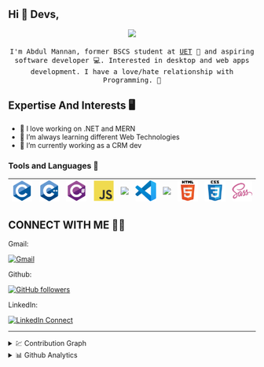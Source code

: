 ## Hi 👋 Devs, 

<p align="center">
  <img src="https://www.elegantthemes.com/blog/wp-content/uploads/2018/04/Best-Code-and-Text-Editors.png" width=200>
  <br><br>
  <samp>
    I'm Abdul Mannan, former BSCS student at <a href="http://https://www.uet.edu.pk/">UET</a> 🏫 and aspiring software developer 💻. Interested in desktop and web apps development. I have a love/hate relationship with Programming. 🥺
  </samp>
</p>

## Expertise And Interests 🖥️

- 🔭 I love working on .NET and MERN
- 🌱 I’m always learning different Web Technologies
- 🔭 I’m currently working as a CRM dev

### Tools and Languages 🚀
| <img src="https://raw.githubusercontent.com/devicons/devicon/master/icons/c/c-original.svg" width=60> | <img src="https://raw.githubusercontent.com/devicons/devicon/master/icons/cplusplus/cplusplus-original.svg" width=60> | <img src="https://raw.githubusercontent.com/devicons/devicon/master/icons/csharp/csharp-original.svg" width=60> | <img src="https://raw.githubusercontent.com/devicons/devicon/master/icons/javascript/javascript-original.svg" width=60> | <img src="https://upload.wikimedia.org/wikipedia/commons/c/cd/Visual_Studio_2017_Logo.svg" width=60> | <img src="https://raw.githubusercontent.com/github/explore/80688e429a7d4ef2fca1e82350fe8e3517d3494d/topics/visual-studio-code/visual-studio-code.png" width=60> | <img src="https://www.vectorlogo.zone/logos/git-scm/git-scm-icon.svg" width=60> | <img src="https://raw.githubusercontent.com/devicons/devicon/master/icons/html5/html5-original-wordmark.svg" width=60> | <img src="https://raw.githubusercontent.com/devicons/devicon/master/icons/css3/css3-original-wordmark.svg" width=60> | <img src="https://raw.githubusercontent.com/github/explore/80688e429a7d4ef2fca1e82350fe8e3517d3494d/topics/sass/sass.png" width=60> | 
|---|---|---|---|---|---|---|---|---|---|

## CONNECT WITH ME 🤝🏻
Gmail: 

[![Gmail](https://img.shields.io/badge/%20-Send%20Mail-black?color=1b6ee9&label=tanveer6110%40gmail.com&style=for-the-badge)](mailto:tanveer6110@gmail.com?subject=From%20GitHub&body=Hi,%20Found%20you%20from%20GitHub.)
<br>

Github:

[![GitHub followers](https://img.shields.io/github/followers/amannan-123?color=1b6ee9&label=Follow%20amannan-123&style=for-the-badge)](https://www.github.com/amannan-123)
<br>

LinkedIn:

[![LinkedIn Connect](https://img.shields.io/badge/%20-Connect-black?color=1b6ee9&label=Follow%20%40amannan-123&style=for-the-badge)](https://www.linkedin.com/in/amannan-123)
<br>

---

<details>
<summary> 💹 Contribution Graph</summary>
  
[![Abdul Mannan's GitHub Activity Graph](https://github-readme-activity-graph.vercel.app/graph?username=amannan-123&theme=react-dark)](https://github.com/amannan-123)

</details>

<details>
<summary> 📊 Github Analytics</summary>

<p align="center"> <img src="https://komarev.com/ghpvc/?username=amannan-123&style=flat-square" alt="Abdul Mannan" /> </p>
<table style="border:1px solid black;margin-left:auto;margin-right:auto;">
 <tr>
    <td >
	  <img src="http://github-stats-readme-chi.vercel.app/api?username=amannan-123&show_icons=true&theme=tokyonight" height="300px" />
	  </td>
    <td >
	  <img src="http://github-stats-readme-chi.vercel.app/api/top-langs/?username=amannan-123&layout=compact&theme=tokyonight" height="300px"/>
	  </td>
</tr>
</table>
<p align="center"> <img src="http://github-readme-streak-stats.herokuapp.com?user=amannan-123&theme=tokyonight" width="500px"/> </p>
  
</details>
